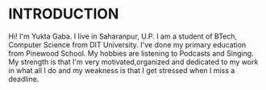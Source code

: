 # INTRODUCTION
Hi! I'm Yukta Gaba. I live in Saharanpur, U.P.
I am a student of BTech, Computer Science from DIT University.
I've done my primary education from Pinewood School.
My hobbies are listening to Podcasts and Singing.
My strength is that I'm very motivated,organized and dedicated to my work in what all I do and my weakness is that I  get stressed when I miss a deadline.

